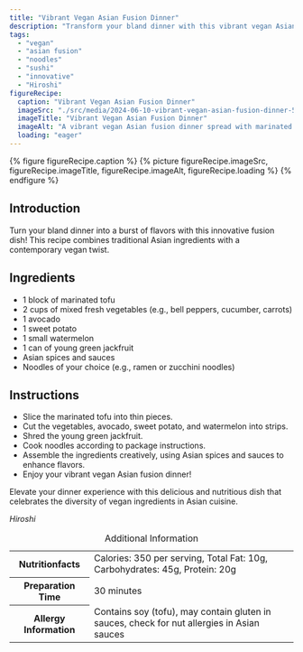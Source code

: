 ```yaml
---
title: "Vibrant Vegan Asian Fusion Dinner"
description: "Transform your bland dinner with this vibrant vegan Asian fusion dish by Chef Hiroshi. Experience a burst of flavors with innovative plant-based ingredients."
tags:
  - "vegan"
  - "asian fusion"
  - "noodles"
  - "sushi"
  - "innovative"
  - "Hiroshi"
figureRecipe: 
  caption: "Vibrant Vegan Asian Fusion Dinner"
  imageSrc: "./src/media/2024-06-10-vibrant-vegan-asian-fusion-dinner-5160.png"
  imageTitle: "Vibrant Vegan Asian Fusion Dinner"
  imageAlt: "A vibrant vegan Asian fusion dinner spread with marinated tofu, fresh veggies, avocado, sweet potato, watermelon, jackfruit, and noodles."
  loading: "eager"
---
```


{% figure figureRecipe.caption %}
{% picture figureRecipe.imageSrc, figureRecipe.imageTitle, figureRecipe.imageAlt, figureRecipe.loading %}
{% endfigure %}

## Introduction

Turn your bland dinner into a burst of flavors with this innovative fusion dish! This recipe combines traditional Asian ingredients with a contemporary vegan twist.

## Ingredients

- 1 block of marinated tofu
- 2 cups of mixed fresh vegetables (e.g., bell peppers, cucumber, carrots)
- 1 avocado
- 1 sweet potato
- 1 small watermelon
- 1 can of young green jackfruit
- Asian spices and sauces
- Noodles of your choice (e.g., ramen or zucchini noodles)

## Instructions

- Slice the marinated tofu into thin pieces.
- Cut the vegetables, avocado, sweet potato, and watermelon into strips.
- Shred the young green jackfruit.
- Cook noodles according to package instructions.
- Assemble the ingredients creatively, using Asian spices and sauces to enhance flavors.
- Enjoy your vibrant vegan Asian fusion dinner!

Elevate your dinner experience with this delicious and nutritious dish that celebrates the diversity of vegan ingredients in Asian cuisine.

*Hiroshi*

<table><caption class='sr-only'>Additional Information</caption><tr><th>Nutritionfacts</th><td>Calories: 350 per serving, Total Fat: 10g, Carbohydrates: 45g, Protein: 20g&nbsp;</td></tr><tr><th>Preparation Time</th><td>30 minutes&nbsp;</td></tr><tr><th>Allergy Information</th><td>Contains soy (tofu), may contain gluten in sauces, check for nut allergies in Asian sauces&nbsp;</td></tr></table>

